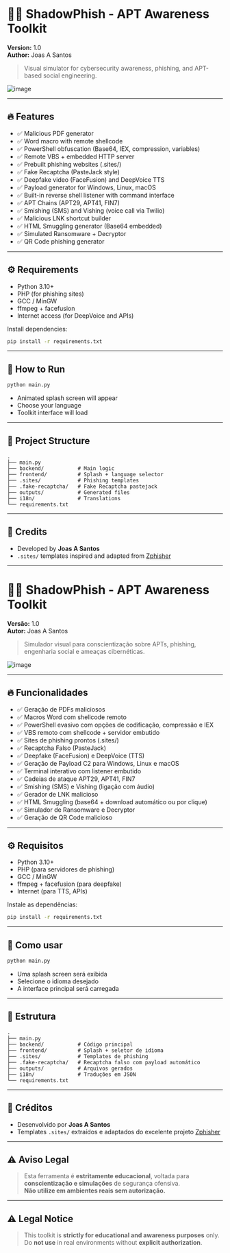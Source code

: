 
# 🕵️‍♂️ ShadowPhish - APT Awareness Toolkit

**Version:** 1.0  
**Author:** Joas A Santos

> Visual simulator for cybersecurity awareness, phishing, and APT-based social engineering.

![image](https://github.com/user-attachments/assets/7fb46c48-f000-4e6e-832b-3a73e40c9508)

---

## 🔥 Features

- ✅ Malicious PDF generator
- ✅ Word macro with remote shellcode
- ✅ PowerShell obfuscation (Base64, IEX, compression, variables)
- ✅ Remote VBS + embedded HTTP server
- ✅ Prebuilt phishing websites (.sites/)
- ✅ Fake Recaptcha (PasteJack style)
- ✅ Deepfake video (FaceFusion) and DeepVoice TTS
- ✅ Payload generator for Windows, Linux, macOS
- ✅ Built-in reverse shell listener with command interface
- ✅ APT Chains (APT29, APT41, FIN7)
- ✅ Smishing (SMS) and Vishing (voice call via Twilio)
- ✅ Malicious LNK shortcut builder
- ✅ HTML Smuggling generator (Base64 embedded)
- ✅ Simulated Ransomware + Decryptor
- ✅ QR Code phishing generator

---

## ⚙️ Requirements

- Python 3.10+
- PHP (for phishing sites)
- GCC / MinGW
- ffmpeg + facefusion
- Internet access (for DeepVoice and APIs)

Install dependencies:
```bash
pip install -r requirements.txt
```

---

## 🚀 How to Run

```bash
python main.py
```

- Animated splash screen will appear
- Choose your language
- Toolkit interface will load

---

## 📁 Project Structure

```
.
├── main.py
├── backend/           # Main logic
├── frontend/          # Splash + language selector
├── .sites/            # Phishing templates
├── .fake-recaptcha/   # Fake Recaptcha pastejack
├── outputs/           # Generated files
├── i18n/              # Translations
└── requirements.txt
```

---

## 🙏 Credits

- Developed by **Joas A Santos**
- `.sites/` templates inspired and adapted from [Zphisher](https://github.com/htr-tech/zphisher)

---

# 🕵️‍♂️ ShadowPhish - APT Awareness Toolkit

**Versão:** 1.0  
**Autor:** Joas A Santos

> Simulador visual para conscientização sobre APTs, phishing, engenharia social e ameaças cibernéticas.

![image](https://github.com/user-attachments/assets/73703fcb-8dd6-47b1-9e02-4f4f8adf7bb9)

---

## 🔥 Funcionalidades

- ✅ Geração de PDFs maliciosos
- ✅ Macros Word com shellcode remoto
- ✅ PowerShell evasivo com opções de codificação, compressão e IEX
- ✅ VBS remoto com shellcode + servidor embutido
- ✅ Sites de phishing prontos (.sites/)
- ✅ Recaptcha Falso (PasteJack)
- ✅ Deepfake (FaceFusion) e DeepVoice (TTS)
- ✅ Geração de Payload C2 para Windows, Linux e macOS
- ✅ Terminal interativo com listener embutido
- ✅ Cadeias de ataque APT29, APT41, FIN7
- ✅ Smishing (SMS) e Vishing (ligação com áudio)
- ✅ Gerador de LNK malicioso
- ✅ HTML Smuggling (base64 + download automático ou por clique)
- ✅ Simulador de Ransomware e Decryptor
- ✅ Geração de QR Code malicioso

---

## ⚙️ Requisitos

- Python 3.10+
- PHP (para servidores de phishing)
- GCC / MinGW
- ffmpeg + facefusion (para deepfake)
- Internet (para TTS, APIs)

Instale as dependências:
```bash
pip install -r requirements.txt
```

---

## 🚀 Como usar

```bash
python main.py
```

- Uma splash screen será exibida
- Selecione o idioma desejado
- A interface principal será carregada

---

## 📁 Estrutura

```
.
├── main.py
├── backend/           # Código principal
├── frontend/          # Splash + seletor de idioma
├── .sites/            # Templates de phishing
├── .fake-recaptcha/   # Recaptcha falso com payload automático
├── outputs/           # Arquivos gerados
├── i18n/              # Traduções em JSON
└── requirements.txt
```

---

## 🙏 Créditos

- Desenvolvido por **Joas A Santos**
- Templates `.sites/` extraídos e adaptados do excelente projeto [Zphisher](https://github.com/htr-tech/zphisher)

---

## ⚠️ Aviso Legal

> Esta ferramenta é **estritamente educacional**, voltada para **conscientização e simulações** de segurança ofensiva.  
> **Não utilize em ambientes reais sem autorização.**

---


## ⚠️ Legal Notice

> This toolkit is **strictly for educational and awareness purposes** only.  
> Do **not use** in real environments without **explicit authorization**.
